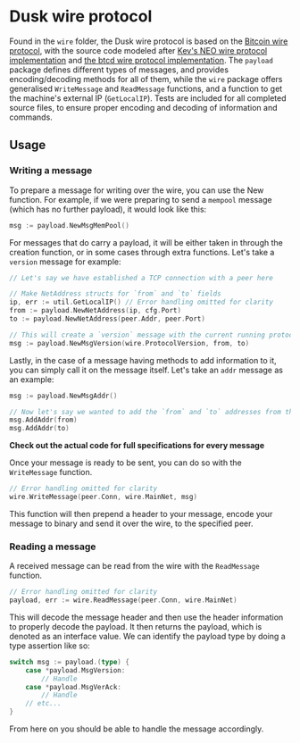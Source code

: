 # Dusk wire protocol

Found in the `wire` folder, the Dusk wire protocol is based on the [Bitcoin wire protocol](https://en.bitcoin.it/wiki/Protocol_documentation), with the source code modeled after [Kev's NEO wire protocol implementation](https://github.com/decentralisedkev/neo-go/tree/v2/pkg/wire) and [the btcd wire protocol implementation](https://github.com/btcsuite/btcd/tree/master/wire). The `payload` package defines different types of messages, and provides encoding/decoding methods for all of them, while the `wire` package offers generalised `WriteMessage` and `ReadMessage` functions, and a function to get the machine's external IP (`GetLocalIP`). Tests are included for all completed source files, to ensure proper encoding and decoding of information and commands.

## Usage

### Writing a message

To prepare a message for writing over the wire, you can use the New<message type> function. For example, if we were preparing to send a `mempool` message (which has no further payload), it would look like this:

```go
msg := payload.NewMsgMemPool()
```

For messages that do carry a payload, it will be either taken in through the creation function, or in some cases through extra functions. Let's take a `version` message for example:

```go
// Let's say we have established a TCP connection with a peer here

// Make NetAddress structs for `from` and `to` fields
ip, err := util.GetLocalIP() // Error handling omitted for clarity
from := payload.NewNetAddress(ip, cfg.Port)
to := payload.NewNetAddress(peer.Addr, peer.Port)

// This will create a `version` message with the current running protocol version, as well as the local and remote network addresses formatted as NetAddress structs
msg := payload.NewMsgVersion(wire.ProtocolVersion, from, to)
```

Lastly, in the case of a message having methods to add information to it, you can simply call it on the message itself. Let's take an `addr` message as an example:

```go
msg := payload.NewMsgAddr()

// Now let's say we wanted to add the `from` and `to` addresses from the last code block
msg.AddAddr(from)
msg.AddAddr(to)
```

**Check out the actual code for full specifications for every message**

Once your message is ready to be sent, you can do so with the `WriteMessage` function.

```go
// Error handling omitted for clarity
wire.WriteMessage(peer.Conn, wire.MainNet, msg)
```

This function will then prepend a header to your message, encode your message to binary and send it over the wire, to the specified peer.

### Reading a message

A received message can be read from the wire with the `ReadMessage` function.

```go
// Error handling omitted for clarity
payload, err := wire.ReadMessage(peer.Conn, wire.MainNet)
```

This will decode the message header and then use the header information to properly decode the payload. It then returns the payload, which is denoted as an interface value. We can identify the payload type by doing a type assertion like so:

```go
switch msg := payload.(type) {
    case *payload.MsgVersion:
        // Handle
    case *payload.MsgVerAck:
        // Handle
    // etc...
}
```

From here on you should be able to handle the message accordingly.
